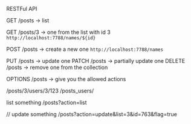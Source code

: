 RESTFul API

GET /posts -> list

GET /posts/3 -> one from the list with id 3
`http://localhost:7788/names/${id}`


POST /posts -> create a new one
`http://localhost:7788/names`

PUT /posts -> update one
PATCH /posts -> partially update one
DELETE /posts -> remove one from the collection

OPTIONS /posts -> give you the allowed actions

/posts/3/users/3/123
/posts_users/

list something
/posts?action=list

// update something
/posts?action=update&list=3&id=763&flag=true
